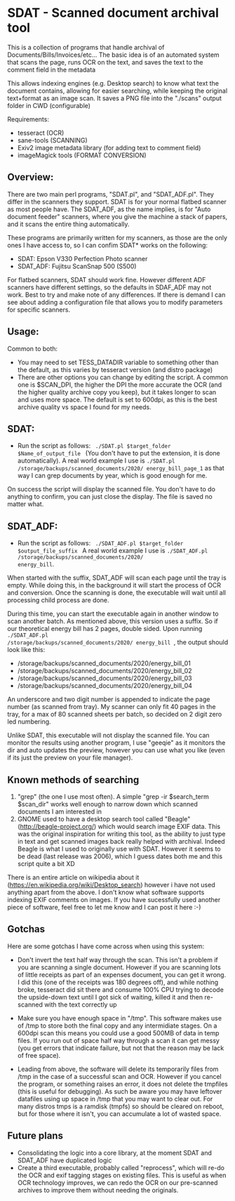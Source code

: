 SDAT - Scanned document archival tool
====

This is a collection of programs that handle archival of Documents/Bills/Invoices/etc...
The basic idea is of an automated system that scans the page, runs OCR on the text, and saves the text to the comment field in the metadata 

This allows indexing engines (e.g. Desktop search) to know what text the document contains, allowing for easier searching, while keeping the original text+format as an image scan. It saves a PNG file into the "./scans" output folder in CWD (configurable)

Requirements:
* tesseract (OCR)
* sane-tools (SCANNING)
* Exiv2 image metadata library (for adding text to comment field)
* imageMagick tools (FORMAT CONVERSION)

Overview:
----
There are two main perl programs, "SDAT.pl", and "SDAT_ADF.pl". They differ in the scanners they support. SDAT is for your normal flatbed scanner as most people have. The SDAT_ADF, as the name implies, is for "Auto document feeder" scanners, where you give the machine a stack of papers, and it scans the entire thing automatically.

These programs are primarily written for my scanners, as those are the only ones I have access to, so I can confim SDAT\* works on the following:
- SDAT: Epson V330 Perfection Photo scanner
- SDAT_ADF: Fujitsu ScanSnap 500 (S500)

For flatbed scanners, SDAT should work fine. However different ADF scanners have different settings, so the defaults in SDAF_ADF may not work. Best to try and make note of any differences. If there is demand I can see about adding a configuration file that allows you to modify parameters for specific scanners.

Usage:
----

Common to both:

* You may need to set TESS_DATADIR variable to something other than the default, as this varies by tesseract version (and distro package)
* There are other options you can change by editing the script. A common one is $SCAN_DPI, the higher the DPI the more accurate the OCR (and the higher quality archive copy you keep), but it takes longer to scan and uses more space. The default is set to 600dpi, as this is the best archive quality vs space I found for my needs.

SDAT:
-----
* Run the script as follows:
<code> ./SDAT.pl $target_folder $Name_of_output_file </code> (You don't have to put the extension, it is done automatically). A real world example I use is <code>./SDAT.pl /storage/backups/scanned_documents/2020/ energy_bill_page_1</code> as that way I can grep documents by year, which is good enough for me.

On success the script will display the scanned file. You don't have to do anything to confirm, you can just close the display. The file is saved no matter what.

SDAT_ADF:
-----

* Run the script as follows:
<code> ./SDAT_ADF.pl $target_folder $output_file_suffix </code> 
A real world example I use is <code>./SDAT_ADF.pl /storage/backups/scanned_documents/2020/ energy_bill</code>.

When started with the suffix, SDAT_ADF will scan each page until the tray is empty. While doing this, in the background it will start the process of OCR and conversion. Once the scanning is done, the executable will wait until all processing child process are done. 

During this time, you can start the executable again in another window to scan another batch. As mentioned above, this version uses a suffix. So if our theoretical energy bill has 2 pages, double sided. Upon running <code> ./SDAT_ADF.pl /storage/backups/scanned_documents/2020/ energy_bill  </code>, the output should look like this:

*  /storage/backups/scanned_documents/2020/energy_bill_01
*  /storage/backups/scanned_documents/2020/energy_bill_02
*  /storage/backups/scanned_documents/2020/energy_bill_03
*  /storage/backups/scanned_documents/2020/energy_bill_04

An underscore and two digit number is appended to indicate the page number (as scanned from tray). My scanner can only fit 40 pages in the tray, for a max of 80 scanned sheets per batch, so decided on 2 digit zero led numbering.

Unlike SDAT, this executable will not display the scanned file. You can monitor the results using another program, I use "geeqie" as it monitors the dir and auto updates the preview, however you can use what you like (even if its just the preview on your file manager).


Known methods of searching
----

1. "grep" (the one I use most often). A simple "grep -ir $search_term $scan_dir" works well enough to narrow down which scanned documents I am interested in
2. GNOME used to have a desktop search tool called "Beagle" (http://beagle-project.org/) which would search image EXIF data. This was the original inspiration for writing this tool, as the ability to just type in text and get scanned images back really helped with archival. Indeed Beagle is what I used to originally use with SDAT. However it seems to be dead (last release was 2006), which I guess dates both me and this script quite a bit XD

There is an entire article on wikipedia about it (https://en.wikipedia.org/wiki/Desktop_search) however i have not used anything apart from the above. I don't know what software supports indexing EXIF comments on images. If you have sucessfully used another piece of software, feel free to let me know and I can post it here :-) 

Gotchas
----

Here are some gotchas I have come across when using this system:

* Don't invert the text half way through the scan. This isn't a problem if you are scanning a single document. However if you are scanning lots of little receipts as part of an expenses document, you can get it wrong. I did this (one of the receipts was 180 degrees off), and while nothing broke, tesseract did sit there and consume 100% CPU trying to decode the upside-down text until I got sick of waiting, killed it and then re-scanned with the text correctly up

* Make sure you have enough space in "/tmp". This software makes use of /tmp to store both the final copy and any intermidiate stages. On a 600dpi scan this means you could use a good 500MB of data in temp files. If you run out of space half way through a scan it can get messy (you get errors that indicate failure, but not that the reason may be lack of free space). 

* Leading from above, the software will delete its temporarily files from /tmp in the case of a successful scan and OCR. However if you cancel the program, or something raises an error, it does not delete the tmpfiles (this is useful for debugging). As such be aware you may have leftover datafiles using up space in /tmp that you may want to clear out. For many distros tmps is a ramdisk (tmpfs) so should be cleared on reboot, but for those where it isn't, you can accumulate a lot of wasted space.


Future plans
----
* Consolidating the logic into a core library, at the moment SDAT and SDAT_ADF have duplicated logic
* Create a third executable, probably called "reprocess", which will re-do the OCR and exif tagging stages on existing files. This is useful as when OCR technology improves, we can redo the OCR on our pre-scanned archives to improve them without needing the originals.

